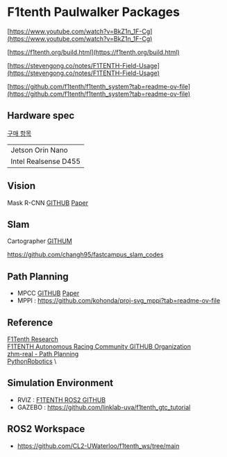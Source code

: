 # F1tenth Paulwalker Packages

[https://www.youtube.com/watch?v=BkZ1n_1F-Cg](https://www.youtube.com/watch?v=BkZ1n_1F-Cg)

[https://f1tenth.org/build.html](https://f1tenth.org/build.html)

[https://stevengong.co/notes/F1TENTH-Field-Usage](https://stevengong.co/notes/F1TENTH-Field-Usage)

[https://github.com/f1tenth/f1tenth_system?tab=readme-ov-file](https://github.com/f1tenth/f1tenth_system?tab=readme-ov-file)

## Hardware spec

[구매 항목](https://www.notion.so/0e17647f92db462cb51d649def454c80?pvs=4)

||
|---|
|Jetson Orin Nano|
|Intel Realsense D455|

## Vision

Mask R-CNN [GITHUB](https://github.com/facebookresearch/detectron) [Paper](https://arxiv.org/pdf/1703.06870.pdf)

## Slam

Cartographer [GITHUM](https://github.com/cartographer-project/cartographer?tab=readme-ov-file)

https://github.com/changh95/fastcampus_slam_codes

## Path Planning

- MPCC [GITHUB](https://github.com/alexliniger/MPCC) [Paper](https://arxiv.org/pdf/1711.07300.pdf)
- MPPI : https://github.com/kohonda/proj-svg_mppi?tab=readme-ov-file

## Reference

[F1Tenth Research](https://f1tenth.org/research.html) \
[F1TENTH Autonomous Racing Community GITHUB Organization](https://github.com/f1tenth) \
[zhm-real - Path Planning](https://github.com/JohannesBetz/PathPlanning) \
[PythonRobotics](https://github.com/AtsushiSakai/PythonRobotics) \

## Simulation Environment

- RVIZ : [F1TENTH ROS2 GITHUB](https://github.com/f1tenth/f1tenth_gym_ros)
- GAZEBO : https://github.com/linklab-uva/f1tenth_gtc_tutorial

## ROS2 Workspace

- https://github.com/CL2-UWaterloo/f1tenth_ws/tree/main